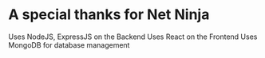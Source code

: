 # A special thanks for Net Ninja

Uses NodeJS, ExpressJS on the Backend
Uses React on the Frontend
Uses MongoDB for database management
